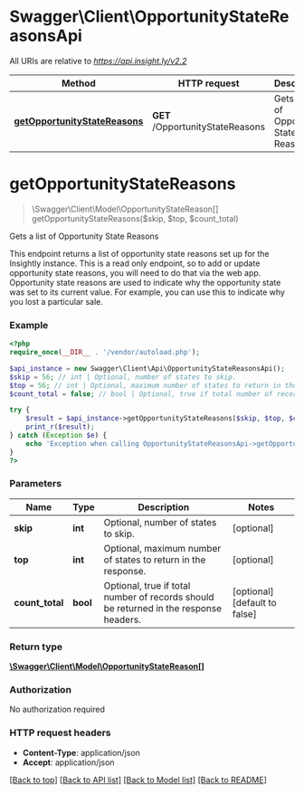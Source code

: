 # Swagger\Client\OpportunityStateReasonsApi

All URIs are relative to *https://api.insight.ly/v2.2*

Method | HTTP request | Description
------------- | ------------- | -------------
[**getOpportunityStateReasons**](OpportunityStateReasonsApi.md#getOpportunityStateReasons) | **GET** /OpportunityStateReasons | Gets a list of Opportunity State Reasons


# **getOpportunityStateReasons**
> \Swagger\Client\Model\OpportunityStateReason[] getOpportunityStateReasons($skip, $top, $count_total)

Gets a list of Opportunity State Reasons

This endpoint returns a list of opportunity state reasons set up for the Insightly instance.            This is a read only endpoint, so to add or update opportunity state reasons, you will need to do that via the web app.            Opportunity state reasons are used to indicate why the opportunity state was set to its current value.            For example, you can use this to indicate why you lost a particular sale.

### Example
```php
<?php
require_once(__DIR__ . '/vendor/autoload.php');

$api_instance = new Swagger\Client\Api\OpportunityStateReasonsApi();
$skip = 56; // int | Optional, number of states to skip.
$top = 56; // int | Optional, maximum number of states to return in the response.
$count_total = false; // bool | Optional, true if total number of records should be returned in the response headers.

try {
    $result = $api_instance->getOpportunityStateReasons($skip, $top, $count_total);
    print_r($result);
} catch (Exception $e) {
    echo 'Exception when calling OpportunityStateReasonsApi->getOpportunityStateReasons: ', $e->getMessage(), PHP_EOL;
}
?>
```

### Parameters

Name | Type | Description  | Notes
------------- | ------------- | ------------- | -------------
 **skip** | **int**| Optional, number of states to skip. | [optional]
 **top** | **int**| Optional, maximum number of states to return in the response. | [optional]
 **count_total** | **bool**| Optional, true if total number of records should be returned in the response headers. | [optional] [default to false]

### Return type

[**\Swagger\Client\Model\OpportunityStateReason[]**](../Model/OpportunityStateReason.md)

### Authorization

No authorization required

### HTTP request headers

 - **Content-Type**: application/json
 - **Accept**: application/json

[[Back to top]](#) [[Back to API list]](../../README.md#documentation-for-api-endpoints) [[Back to Model list]](../../README.md#documentation-for-models) [[Back to README]](../../README.md)

